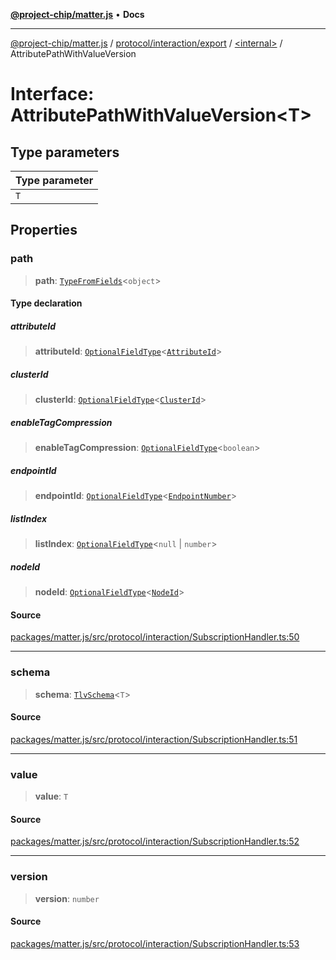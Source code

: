 [**@project-chip/matter.js**](../../../../../README.md) • **Docs**

***

[@project-chip/matter.js](../../../../../modules.md) / [protocol/interaction/export](../../README.md) / [\<internal\>](../README.md) / AttributePathWithValueVersion

# Interface: AttributePathWithValueVersion\<T\>

## Type parameters

| Type parameter |
| :------ |
| `T` |

## Properties

### path

> **path**: [`TypeFromFields`](../../../../../tlv/export/README.md#typefromfieldsf)\<`object`\>

#### Type declaration

##### attributeId

> **attributeId**: [`OptionalFieldType`](../../../../../tlv/export/interfaces/OptionalFieldType.md)\<[`AttributeId`](../../../../../datatype/export/README.md#attributeid)\>

##### clusterId

> **clusterId**: [`OptionalFieldType`](../../../../../tlv/export/interfaces/OptionalFieldType.md)\<[`ClusterId`](../../../../../datatype/export/README.md#clusterid)\>

##### enableTagCompression

> **enableTagCompression**: [`OptionalFieldType`](../../../../../tlv/export/interfaces/OptionalFieldType.md)\<`boolean`\>

##### endpointId

> **endpointId**: [`OptionalFieldType`](../../../../../tlv/export/interfaces/OptionalFieldType.md)\<[`EndpointNumber`](../../../../../datatype/export/README.md#endpointnumber)\>

##### listIndex

> **listIndex**: [`OptionalFieldType`](../../../../../tlv/export/interfaces/OptionalFieldType.md)\<`null` \| `number`\>

##### nodeId

> **nodeId**: [`OptionalFieldType`](../../../../../tlv/export/interfaces/OptionalFieldType.md)\<[`NodeId`](../../../../../datatype/export/README.md#nodeid)\>

#### Source

[packages/matter.js/src/protocol/interaction/SubscriptionHandler.ts:50](https://github.com/project-chip/matter.js/blob/7a8cbb56b87d4ccf34bec5a9a95ab40a1711324f/packages/matter.js/src/protocol/interaction/SubscriptionHandler.ts#L50)

***

### schema

> **schema**: [`TlvSchema`](../../../../../tlv/export/classes/TlvSchema.md)\<`T`\>

#### Source

[packages/matter.js/src/protocol/interaction/SubscriptionHandler.ts:51](https://github.com/project-chip/matter.js/blob/7a8cbb56b87d4ccf34bec5a9a95ab40a1711324f/packages/matter.js/src/protocol/interaction/SubscriptionHandler.ts#L51)

***

### value

> **value**: `T`

#### Source

[packages/matter.js/src/protocol/interaction/SubscriptionHandler.ts:52](https://github.com/project-chip/matter.js/blob/7a8cbb56b87d4ccf34bec5a9a95ab40a1711324f/packages/matter.js/src/protocol/interaction/SubscriptionHandler.ts#L52)

***

### version

> **version**: `number`

#### Source

[packages/matter.js/src/protocol/interaction/SubscriptionHandler.ts:53](https://github.com/project-chip/matter.js/blob/7a8cbb56b87d4ccf34bec5a9a95ab40a1711324f/packages/matter.js/src/protocol/interaction/SubscriptionHandler.ts#L53)
